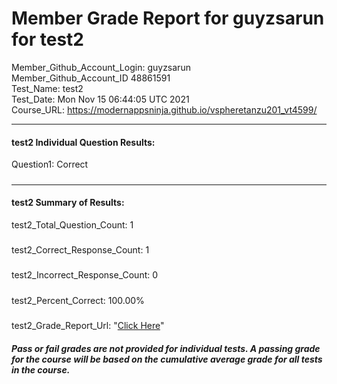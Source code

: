 # Member Grade Report for guyzsarun for test2  
   
Member_Github_Account_Login: guyzsarun  
Member_Github_Account_ID 48861591  
Test_Name: test2  
Test_Date: Mon Nov 15 06:44:05 UTC 2021  
Course_URL: https://modernappsninja.github.io/vspheretanzu201_vt4599/  
   
---  
#### test2 Individual Question Results:  
Question1: Correct  
#####  
---  
#### test2 Summary of Results:  
test2_Total_Question_Count: 1  
#####  
test2_Correct_Response_Count: 1  
#####  
test2_Incorrect_Response_Count: 0  
#####  
test2_Percent_Correct: 100.00%  
#####  
test2_Grade_Report_Url: "[Click Here](https://github.com/modernappsninjas/guyzsarun/blob/main/static/userdata/courses/vspheretanzu201_vt4599/grade_report.pr444.test2.md)"
##### Pass or fail grades are not provided for individual tests. A passing grade for the course will be based on the cumulative average grade for all tests in the course.  
